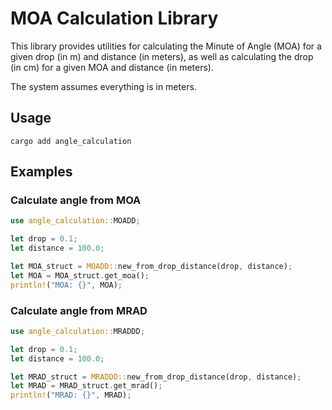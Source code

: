 # MOA Calculation Library

This library provides utilities for calculating the Minute of Angle (MOA) for a given drop (in m) and distance (in meters), as well as calculating the drop (in cm) for a given MOA and distance (in meters).

The system assumes everything is in meters.

## Usage

`cargo add angle_calculation`

## Examples

### Calculate angle from MOA

```rust
use angle_calculation::MOADD;

let drop = 0.1;
let distance = 100.0;

let MOA_struct = MOADD::new_from_drop_distance(drop, distance);
let MOA = MOA_struct.get_moa();
println!("MOA: {}", MOA);
```

### Calculate angle from MRAD

```rust
use angle_calculation::MRADDD;

let drop = 0.1;
let distance = 100.0;

let MRAD_struct = MRADDD::new_from_drop_distance(drop, distance);
let MRAD = MRAD_struct.get_mrad();
println!("MRAD: {}", MRAD);
```
